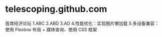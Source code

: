 # telescoping.github.com
首席经济论坛
1.ABC
2.ABD
3.AD
4.性能优化：实现图片懒加载
5.多设备兼容：使用 Flexbox 布局 + 媒体查询、使用 CSS 框架
